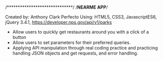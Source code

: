 /******************************/
/**********NEARME APP**********/

Created by: Anthony Clark Perfecto
Using: HTML5, CSS3, JavascriptES6, jQuery 3.4.1, https://developer.nps.gov/api/v1/parks

- Allow users to quickly get restaurants around you with a click of a button
- Allow users to set parameters for their preferred queries. 
- Applying API manipulation through real coding practice and practicing handling JSON objects and get requests, and error handling. 

